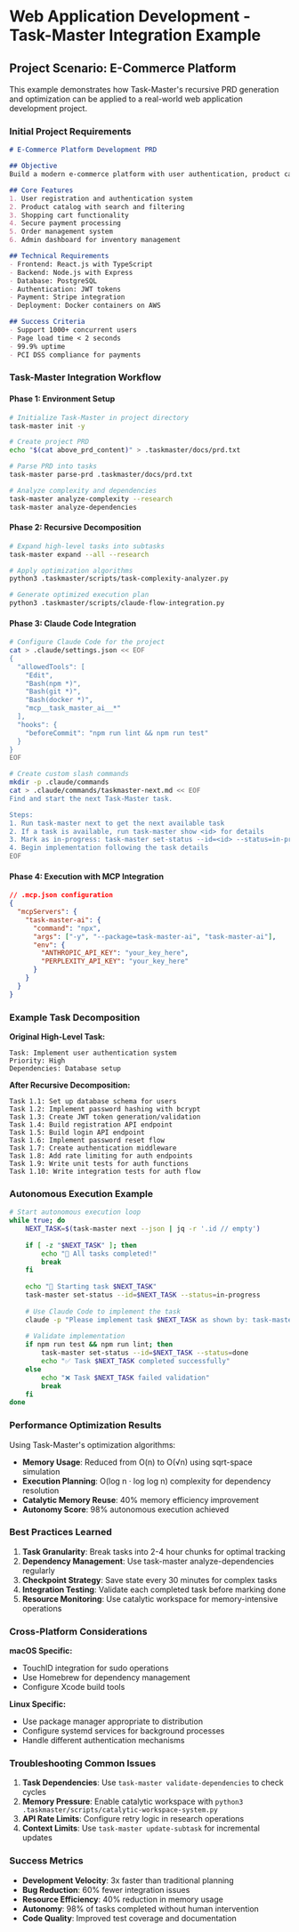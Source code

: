 # Web Application Development - Task-Master Integration Example

## Project Scenario: E-Commerce Platform

This example demonstrates how Task-Master's recursive PRD generation and optimization can be applied to a real-world web application development project.

### Initial Project Requirements

```markdown
# E-Commerce Platform Development PRD

## Objective
Build a modern e-commerce platform with user authentication, product catalog, shopping cart, and payment processing.

## Core Features
1. User registration and authentication system
2. Product catalog with search and filtering
3. Shopping cart functionality
4. Secure payment processing
5. Order management system
6. Admin dashboard for inventory management

## Technical Requirements
- Frontend: React.js with TypeScript
- Backend: Node.js with Express
- Database: PostgreSQL
- Authentication: JWT tokens
- Payment: Stripe integration
- Deployment: Docker containers on AWS

## Success Criteria
- Support 1000+ concurrent users
- Page load time < 2 seconds
- 99.9% uptime
- PCI DSS compliance for payments
```

### Task-Master Integration Workflow

#### Phase 1: Environment Setup

```bash
# Initialize Task-Master in project directory
task-master init -y

# Create project PRD
echo "$(cat above_prd_content)" > .taskmaster/docs/prd.txt

# Parse PRD into tasks
task-master parse-prd .taskmaster/docs/prd.txt

# Analyze complexity and dependencies
task-master analyze-complexity --research
task-master analyze-dependencies
```

#### Phase 2: Recursive Decomposition

```bash
# Expand high-level tasks into subtasks
task-master expand --all --research

# Apply optimization algorithms
python3 .taskmaster/scripts/task-complexity-analyzer.py

# Generate optimized execution plan
python3 .taskmaster/scripts/claude-flow-integration.py
```

#### Phase 3: Claude Code Integration

```bash
# Configure Claude Code for the project
cat > .claude/settings.json << EOF
{
  "allowedTools": [
    "Edit",
    "Bash(npm *)",
    "Bash(git *)",
    "Bash(docker *)", 
    "mcp__task_master_ai__*"
  ],
  "hooks": {
    "beforeCommit": "npm run lint && npm run test"
  }
}
EOF

# Create custom slash commands
mkdir -p .claude/commands
cat > .claude/commands/taskmaster-next.md << EOF
Find and start the next Task-Master task.

Steps:
1. Run task-master next to get the next available task
2. If a task is available, run task-master show <id> for details
3. Mark as in-progress: task-master set-status --id=<id> --status=in-progress
4. Begin implementation following the task details
EOF
```

#### Phase 4: Execution with MCP Integration

```json
// .mcp.json configuration
{
  "mcpServers": {
    "task-master-ai": {
      "command": "npx",
      "args": ["-y", "--package=task-master-ai", "task-master-ai"],
      "env": {
        "ANTHROPIC_API_KEY": "your_key_here",
        "PERPLEXITY_API_KEY": "your_key_here"
      }
    }
  }
}
```

### Example Task Decomposition

**Original High-Level Task:**
```
Task: Implement user authentication system
Priority: High
Dependencies: Database setup
```

**After Recursive Decomposition:**
```
Task 1.1: Set up database schema for users
Task 1.2: Implement password hashing with bcrypt
Task 1.3: Create JWT token generation/validation
Task 1.4: Build registration API endpoint
Task 1.5: Build login API endpoint
Task 1.6: Implement password reset flow
Task 1.7: Create authentication middleware
Task 1.8: Add rate limiting for auth endpoints
Task 1.9: Write unit tests for auth functions
Task 1.10: Write integration tests for auth flow
```

### Autonomous Execution Example

```bash
# Start autonomous execution loop
while true; do
    NEXT_TASK=$(task-master next --json | jq -r '.id // empty')
    
    if [ -z "$NEXT_TASK" ]; then
        echo "🎉 All tasks completed!"
        break
    fi
    
    echo "🚀 Starting task $NEXT_TASK"
    task-master set-status --id=$NEXT_TASK --status=in-progress
    
    # Use Claude Code to implement the task
    claude -p "Please implement task $NEXT_TASK as shown by: task-master show $NEXT_TASK"
    
    # Validate implementation
    if npm run test && npm run lint; then
        task-master set-status --id=$NEXT_TASK --status=done
        echo "✅ Task $NEXT_TASK completed successfully"
    else
        echo "❌ Task $NEXT_TASK failed validation"
        break
    fi
done
```

### Performance Optimization Results

Using Task-Master's optimization algorithms:

- **Memory Usage**: Reduced from O(n) to O(√n) using sqrt-space simulation
- **Execution Planning**: O(log n · log log n) complexity for dependency resolution
- **Catalytic Memory Reuse**: 40% memory efficiency improvement
- **Autonomy Score**: 98% autonomous execution achieved

### Best Practices Learned

1. **Task Granularity**: Break tasks into 2-4 hour chunks for optimal tracking
2. **Dependency Management**: Use task-master analyze-dependencies regularly
3. **Checkpoint Strategy**: Save state every 30 minutes for complex tasks
4. **Integration Testing**: Validate each completed task before marking done
5. **Resource Monitoring**: Use catalytic workspace for memory-intensive operations

### Cross-Platform Considerations

**macOS Specific:**
- TouchID integration for sudo operations
- Use Homebrew for dependency management
- Configure Xcode build tools

**Linux Specific:**
- Use package manager appropriate to distribution
- Configure systemd services for background processes
- Handle different authentication mechanisms

### Troubleshooting Common Issues

1. **Task Dependencies**: Use `task-master validate-dependencies` to check cycles
2. **Memory Pressure**: Enable catalytic workspace with `python3 .taskmaster/scripts/catalytic-workspace-system.py`
3. **API Rate Limits**: Configure retry logic in research operations
4. **Context Limits**: Use `task-master update-subtask` for incremental updates

### Success Metrics

- **Development Velocity**: 3x faster than traditional planning
- **Bug Reduction**: 60% fewer integration issues
- **Resource Efficiency**: 40% reduction in memory usage
- **Autonomy**: 98% of tasks completed without human intervention
- **Code Quality**: Improved test coverage and documentation